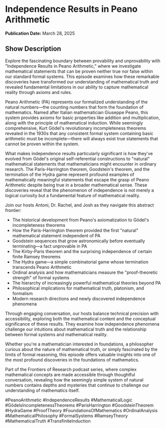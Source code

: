 # Independence Results in Peano Arithmetic
**Publication Date:** March 28, 2025


## Show Description

Explore the fascinating boundary between provability and unprovability with "Independence Results in Peano Arithmetic," where we investigate mathematical statements that can be proven neither true nor false within our standard formal systems. This episode examines how these remarkable discoveries have transformed our understanding of mathematical truth and revealed fundamental limitations in our ability to capture mathematical reality through axioms and rules.

Peano Arithmetic (PA) represents our formalized understanding of the natural numbers—the counting numbers that form the foundation of mathematics. Named after Italian mathematician Giuseppe Peano, this system provides axioms for basic properties like addition and multiplication, along with the principle of mathematical induction. While seemingly comprehensive, Kurt Gödel's revolutionary incompleteness theorems revealed in the 1930s that any consistent formal system containing basic arithmetic must be incomplete—there will always exist true statements that cannot be proven within the system.

What makes independence results particularly significant is how they've evolved from Gödel's original self-referential constructions to "natural" mathematical statements that mathematicians might encounter in ordinary research. The Paris-Harrington theorem, Goodstein's theorem, and the termination of the Hydra game represent profound examples of mathematically meaningful statements that escape the grasp of Peano Arithmetic despite being true in a broader mathematical sense. These discoveries reveal that the phenomenon of independence is not merely a logical curiosity but a fundamental feature of mathematical reality.

Join our hosts Antoni, Dr. Rachel, and Josh as they navigate this abstract frontier:

- The historical development from Peano's axiomatization to Gödel's incompleteness theorems
- How the Paris-Harrington theorem provided the first "natural" mathematical statement independent of PA
- Goodstein sequences that grow astronomically before eventually terminating—a fact unprovable in PA
- The Kirby-Paris theorem and the surprising independence of certain finite Ramsey theorems
- The Hydra game—a simple combinatorial game whose termination transcends Peano Arithmetic
- Ordinal analysis and how mathematicians measure the "proof-theoretic strength" of formal systems
- The hierarchy of increasingly powerful mathematical theories beyond PA
- Philosophical implications for mathematical truth, platonism, and formalism
- Modern research directions and newly discovered independence phenomena

Through engaging conversation, our hosts balance technical precision with accessibility, exploring both the mathematical content and the conceptual significance of these results. They examine how independence phenomena challenge our intuitions about mathematical truth and the relationship between formal systems and mathematical reality.

Whether you're a mathematician interested in foundations, a philosopher curious about the nature of mathematical truth, or simply fascinated by the limits of formal reasoning, this episode offers valuable insights into one of the most profound discoveries in the foundations of mathematics.

Part of the Frontiers of Research podcast series, where complex mathematical concepts are made accessible through thoughtful conversation, revealing how the seemingly simple system of natural numbers contains depths and mysteries that continue to challenge our understanding of mathematics itself.

#PeanoArithmetic #IndependenceResults #MathematicalLogic #GödelsIncompletenessTheorems #ParisHarrington #GoodsteinTheorem #HydraGame #ProofTheory #FoundationsOfMathematics #OrdinalAnalysis #MathematicalPhilosophy #FormalSystems #RamseyTheory #MathematicalTruth #TransfiniteInduction 